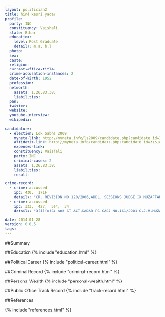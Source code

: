 ```yaml
---
layout: politician2
title: hind kesri yadav
profile: 
  party: INC
  constituency: Vaishali
  state: Bihar
  education: 
    level: Post Graduate
    details: m.a, b.l
  photo: 
  sex: 
  caste: 
  religion: 
  current-office-title: 
  crime-accusation-instances: 2
  date-of-birth: 1952
  profession: 
  networth: 
    assets: 1,26,83,383
    liabilities: 
  pan: 
  twitter: 
  website: 
  youtube-interview: 
  wikipedia: 

candidature: 
  - election: Lok Sabha 2009
    myneta-link: http://myneta.info/ls2009/candidate.php?candidate_id=3151
    affidavit-link: http://myneta.info/candidate.php?candidate_id=3151&scan=original
    expenses-link: 
    constituency: Vaishali 
    party: INC
    criminal-cases: 2
    assets: 1,26,83,383
    liabilities: 
    result:  

crime-record: 
  - crime: accussed
    ipc: 420,  171F
    details: "CR. REVISION NO.120/2006,ADDL. SESSIONS JUDGE IX MUZAFFARPUR,MINAPUR PS CASE NO.23/2005" 
  - crime: accussed
    ipc: 323,  427,  504,  34
    details: "3(i)(x)SC and ST ACT,SADAR PS CASE NO.161/2001,C.J.M.MUZAFFARPUR,INVESTIGATION PENDING" 

date: 2014-01-28
version: 0.0.5
tags: 
---
```

##Summary


##Education
{% include "education.html" %}


##Political Career
{% include "political-career.html" %}


##Criminal Record
{% include "criminal-record.html" %}


##Personal Wealth
{% include "personal-wealth.html" %}


##Public Office Track Record
{% include "track-record.html" %}


##References


{% include "references.html" %}